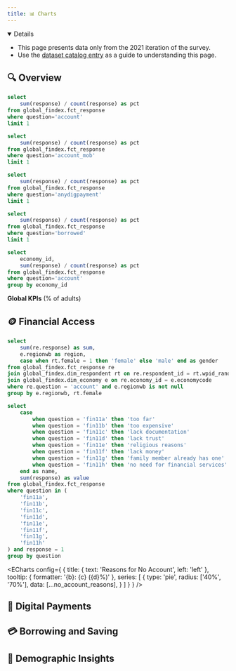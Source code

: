 ```yaml
---
title: 📊 Charts
---
```


<Details title='📝 Notes' open=true>

* This page presents data only from the 2021 iteration of the survey.
* Use the [dataset catalog entry](https://microdata.worldbank.org/index.php/catalog/4607/study-description) as a guide to understanding this page.

</Details>

## 🔍 Overview

```sql account_ownership_pct
select
    sum(response) / count(response) as pct
from global_findex.fct_response
where question='account'
limit 1
```

```sql mobile_money_pct
select
    sum(response) / count(response) as pct
from global_findex.fct_response
where question='account_mob'
limit 1
```

```sql digital_pct
select
    sum(response) / count(response) as pct
from global_findex.fct_response
where question='anydigpayment'
limit 1
```

```sql borrowed_pct
select
    sum(response) / count(response) as pct
from global_findex.fct_response
where question='borrowed'
limit 1
```

```sql account_ownership_map
select
    economy_id,
    sum(response) / count(response) as pct
from global_findex.fct_response
where question='account'
group by economy_id
```
**Global KPIs** (% of adults)

<BigValue
    title='Owned an Account'
    data={account_ownership_pct}
    value=pct
    fmt=pct2
/>

<BigValue
    title='Used Mobile Money'
    data={mobile_money_pct}
    value=pct
    fmt=pct2
/>

<BigValue
    title='Used Digital Payments'
    data={digital_pct}
    value=pct
    fmt=pct2
/>

<BigValue
    title='Borrowed Money'
    data={borrowed_pct}
    value=pct
    fmt=pct2
/>

<AreaMap
    title='Global Account Ownership'
    data={account_ownership_map}
    geoJsonUrl='https://d2ad6b4ur7yvpq.cloudfront.net/naturalearth-3.3.0/ne_110m_admin_0_countries.geojson'
    areaCol=economy_id
    geoId=brk_a3
    value=pct
    valueFmt=pct2
/>

## 🪙 Financial Access

```sql account_ownership_access
select
    sum(re.response) as sum,
    e.regionwb as region,
    case when rt.female = 1 then 'female' else 'male' end as gender
from global_findex.fct_response re
join global_findex.dim_respondent rt on re.respondent_id = rt.wpid_random
join global_findex.dim_economy e on re.economy_id = e.economycode
where re.question = 'account' and e.regionwb is not null
group by e.regionwb, rt.female
```

```sql no_account_reasons
select
    case
        when question = 'fin11a' then 'too far'
        when question = 'fin11b' then 'too expensive'
        when question = 'fin11c' then 'lack documentation'
        when question = 'fin11d' then 'lack trust'
        when question = 'fin11e' then 'religious reasons'
        when question = 'fin11f' then 'lack money'
        when question = 'fin11g' then 'family member already has one'
        when question = 'fin11h' then 'no need for financial services'
    end as name,
    sum(response) as value
from global_findex.fct_response
where question in (
    'fin11a',
    'fin11b',
    'fin11c',
    'fin11d',
    'fin11e',
    'fin11f',
    'fin11g',
    'fin11h'
) and response = 1
group by question
```

<BarChart
    title='Account Ownership Breakdown'
    data={account_ownership_access}
    x=region
    y=sum
    series=gender
    type=grouped
    swapXY=true
/>

<ECharts
    config={
        {
            title: {
                text: 'Reasons for No Account',
                left: 'left'
            },
            tooltip: {
                formatter: '{b}: {c} ({d}%)'
            },
            series: [
                {
                    type: 'pie',
                    radius: ['40%', '70%'],
                    data: [...no_account_reasons],
                }
            ]
        }
    }
/>

## 📱 Digital Payments

## 💳 Borrowing and Saving

## 👥 Demographic Insights
